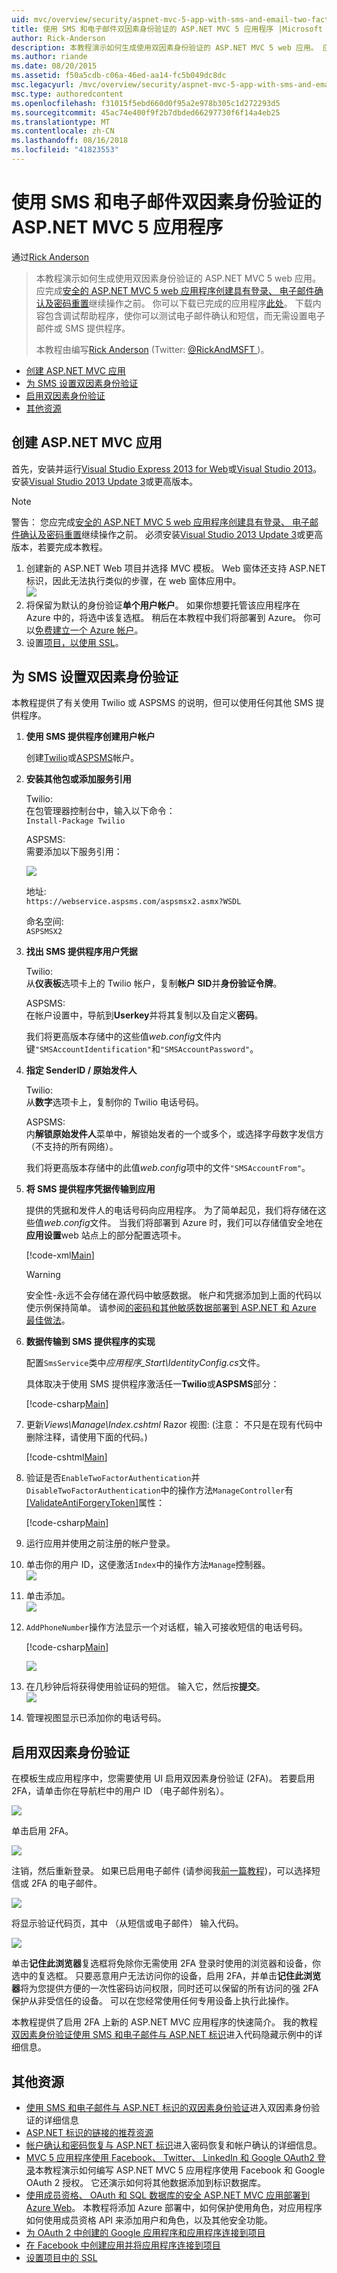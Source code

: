 ```yaml
---
uid: mvc/overview/security/aspnet-mvc-5-app-with-sms-and-email-two-factor-authentication
title: 使用 SMS 和电子邮件双因素身份验证的 ASP.NET MVC 5 应用程序 |Microsoft Docs
author: Rick-Anderson
description: 本教程演示如何生成使用双因素身份验证的 ASP.NET MVC 5 web 应用。 应完成与创建安全的 ASP.NET MVC 5 web 应用...
ms.author: riande
ms.date: 08/20/2015
ms.assetid: f50a5cdb-c06a-46ed-aa14-fc5b049dc8dc
msc.legacyurl: /mvc/overview/security/aspnet-mvc-5-app-with-sms-and-email-two-factor-authentication
msc.type: authoredcontent
ms.openlocfilehash: f31015f5ebd660d0f95a2e978b305c1d272293d5
ms.sourcegitcommit: 45ac74e400f9f2b7dbded66297730f6f14a4eb25
ms.translationtype: MT
ms.contentlocale: zh-CN
ms.lasthandoff: 08/16/2018
ms.locfileid: "41823553"
---
```

<a name="aspnet-mvc-5-app-with-sms-and-email-two-factor-authentication"></a>使用 SMS 和电子邮件双因素身份验证的 ASP.NET MVC 5 应用程序
====================
通过[Rick Anderson](https://github.com/Rick-Anderson)

> 本教程演示如何生成使用双因素身份验证的 ASP.NET MVC 5 web 应用。 应完成[安全的 ASP.NET MVC 5 web 应用程序创建具有登录、 电子邮件确认及密码重置](create-an-aspnet-mvc-5-web-app-with-email-confirmation-and-password-reset.md)继续操作之前。 你可以下载已完成的应用程序[此处](https://code.msdn.microsoft.com/MVC-5-with-2FA-email-8f26d952)。 下载内容包含调试帮助程序，使你可以测试电子邮件确认和短信，而无需设置电子邮件或 SMS 提供程序。
> 
> 本教程由编写[Rick Anderson](https://blogs.msdn.com/rickAndy) (Twitter: [ @RickAndMSFT ](https://twitter.com/RickAndMSFT) )。


- [创建 ASP.NET MVC 应用](#createMvc)
- [为 SMS 设置双因素身份验证](#SMS)
- [启用双因素身份验证](#enable2)
- [其他资源](#addRes)

<a id="createMvc"></a>
## <a name="create-an-aspnet-mvc-app"></a>创建 ASP.NET MVC 应用

首先，安装并运行[Visual Studio Express 2013 for Web](https://go.microsoft.com/fwlink/?LinkId=299058)或[Visual Studio 2013](https://go.microsoft.com/fwlink/?LinkId=306566)。 安装[Visual Studio 2013 Update 3](https://go.microsoft.com/fwlink/?LinkId=390465)或更高版本。

> [!NOTE]
> 警告： 您应完成[安全的 ASP.NET MVC 5 web 应用程序创建具有登录、 电子邮件确认及密码重置](create-an-aspnet-mvc-5-web-app-with-email-confirmation-and-password-reset.md)继续操作之前。 必须安装[Visual Studio 2013 Update 3](https://go.microsoft.com/fwlink/?LinkId=390465)或更高版本，若要完成本教程。


1. 创建新的 ASP.NET Web 项目并选择 MVC 模板。 Web 窗体还支持 ASP.NET 标识，因此无法执行类似的步骤，在 web 窗体应用中。  
    ![](aspnet-mvc-5-app-with-sms-and-email-two-factor-authentication/_static/image1.png)
2. 将保留为默认的身份验证**单个用户帐户**。 如果你想要托管该应用程序在 Azure 中的，将选中该复选框。 稍后在本教程中我们将部署到 Azure。 你可以[免费建立一个 Azure 帐户](https://azure.microsoft.com/pricing/free-trial/?WT.mc_id=A261C142F)。
3. 设置[项目，以使用 SSL](create-an-aspnet-mvc-5-app-with-facebook-and-google-oauth2-and-openid-sign-on.md)。

<a id="SMS"></a>
## <a name="set-up-sms-for-two-factor-authentication"></a>为 SMS 设置双因素身份验证

本教程提供了有关使用 Twilio 或 ASPSMS 的说明，但可以使用任何其他 SMS 提供程序。

1. **使用 SMS 提供程序创建用户帐户**  
  
   创建[Twilio](https://www.twilio.com/try-twilio)或[ASPSMS](https://www.aspsms.com/asp.net/identity/testcredits/)帐户。
2. **安装其他包或添加服务引用**  
  
   Twilio:  
   在包管理器控制台中，输入以下命令：  
    `Install-Package Twilio`  
  
   ASPSMS:  
   需要添加以下服务引用：  
  
    ![](aspnet-mvc-5-app-with-sms-and-email-two-factor-authentication/_static/image2.png)  
  
   地址:  
    `https://webservice.aspsms.com/aspsmsx2.asmx?WSDL`  
  
   命名空间:  
    `ASPSMSX2`
3. **找出 SMS 提供程序用户凭据**  
  
   Twilio:  
   从**仪表板**选项卡上的 Twilio 帐户，复制**帐户 SID**并**身份验证令牌**。  
  
   ASPSMS:  
   在帐户设置中，导航到**Userkey**并将其复制以及自定义**密码**。  
  
   我们将更高版本存储中的这些值*web.config*文件内键`"SMSAccountIdentification"`和`"SMSAccountPassword"`。
4. **指定 SenderID / 原始发件人**  
  
   Twilio:  
   从**数字**选项卡上，复制你的 Twilio 电话号码。  
  
   ASPSMS:  
   内**解锁原始发件人**菜单中，解锁始发者的一个或多个，或选择字母数字发信方 （不支持的所有网络）。  
  
   我们将更高版本存储中的此值*web.config*项中的文件`"SMSAccountFrom"`。
5. **将 SMS 提供程序凭据传输到应用**  
  
   提供的凭据和发件人的电话号码向应用程序。 为了简单起见，我们将存储在这些值*web.config*文件。 当我们将部署到 Azure 时，我们可以存储值安全地在**应用设置**web 站点上的部分配置选项卡。 

    [!code-xml[Main](aspnet-mvc-5-app-with-sms-and-email-two-factor-authentication/samples/sample1.xml?highlight=8-10)]

    > [!WARNING]
    > 安全性-永远不会存储在源代码中敏感数据。 帐户和凭据添加到上面的代码以使示例保持简单。 请参阅[的密码和其他敏感数据部署到 ASP.NET 和 Azure 最佳做法](../../../identity/overview/features-api/best-practices-for-deploying-passwords-and-other-sensitive-data-to-aspnet-and-azure.md)。
6. **数据传输到 SMS 提供程序的实现**  
  
   配置`SmsService`类中*应用程序\_Start\IdentityConfig.cs*文件。  
  
   具体取决于使用 SMS 提供程序激活任一**Twilio**或**ASPSMS**部分： 

    [!code-csharp[Main](aspnet-mvc-5-app-with-sms-and-email-two-factor-authentication/samples/sample2.cs)]
7. 更新*Views\Manage\Index.cshtml* Razor 视图: (注意： 不只是在现有代码中删除注释，请使用下面的代码。)  

    [!code-cshtml[Main](aspnet-mvc-5-app-with-sms-and-email-two-factor-authentication/samples/sample3.cshtml?highlight=29-66)]
8. 验证是否`EnableTwoFactorAuthentication`并`DisableTwoFactorAuthentication`中的操作方法`ManageController`有[[ValidateAntiForgeryToken]](https://msdn.microsoft.com/library/system.web.mvc.validateantiforgerytokenattribute(v=vs.118).aspx)属性：  

    [!code-csharp[Main](aspnet-mvc-5-app-with-sms-and-email-two-factor-authentication/samples/sample4.cs?highlight=3,16)]
9. 运行应用并使用之前注册的帐户登录。
10. 单击你的用户 ID，这便激活`Index`中的操作方法`Manage`控制器。  
    ![](aspnet-mvc-5-app-with-sms-and-email-two-factor-authentication/_static/image3.png)
11. 单击添加。  
    ![](aspnet-mvc-5-app-with-sms-and-email-two-factor-authentication/_static/image4.png)
12. `AddPhoneNumber`操作方法显示一个对话框，输入可接收短信的电话号码。

    [!code-csharp[Main](aspnet-mvc-5-app-with-sms-and-email-two-factor-authentication/samples/sample5.cs)]

    ![](aspnet-mvc-5-app-with-sms-and-email-two-factor-authentication/_static/image5.png)
13. 在几秒钟后将获得使用验证码的短信。 输入它，然后按**提交**。  
    ![](aspnet-mvc-5-app-with-sms-and-email-two-factor-authentication/_static/image6.png)
14. 管理视图显示已添加你的电话号码。

<a id="enable2"></a>
## <a name="enable-two-factor-authentication"></a>启用双因素身份验证

在模板生成应用程序中，您需要使用 UI 启用双因素身份验证 (2FA)。 若要启用 2FA，请单击你在导航栏中的用户 ID （电子邮件别名）。

![](aspnet-mvc-5-app-with-sms-and-email-two-factor-authentication/_static/image7.png)

单击启用 2FA。

![](aspnet-mvc-5-app-with-sms-and-email-two-factor-authentication/_static/image8.png)

注销，然后重新登录。 如果已启用电子邮件 (请参阅我[前一篇教程](../../../identity/overview/features-api/account-confirmation-and-password-recovery-with-aspnet-identity.md))，可以选择短信或 2FA 的电子邮件。

![](aspnet-mvc-5-app-with-sms-and-email-two-factor-authentication/_static/image9.png)

将显示验证代码页，其中 （从短信或电子邮件） 输入代码。

![](aspnet-mvc-5-app-with-sms-and-email-two-factor-authentication/_static/image10.png)

单击**记住此浏览器**复选框将免除你无需使用 2FA 登录时使用的浏览器和设备，你选中的复选框。 只要恶意用户无法访问你的设备，启用 2FA，并单击**记住此浏览器**将为您提供方便的一次性密码访问权限，同时还可以保留的所有访问的强 2FA 保护从非受信任的设备。 可以在您经常使用任何专用设备上执行此操作。

本教程提供了启用 2FA 上新的 ASP.NET MVC 应用程序的快速简介。 我的教程[双因素身份验证使用 SMS 和电子邮件与 ASP.NET 标识](../../../identity/overview/features-api/two-factor-authentication-using-sms-and-email-with-aspnet-identity.md)进入代码隐藏示例中的详细信息。

<a id="addRes"></a>
## <a name="additional-resources"></a>其他资源

- [使用 SMS 和电子邮件与 ASP.NET 标识的双因素身份验证](../../../identity/overview/features-api/two-factor-authentication-using-sms-and-email-with-aspnet-identity.md)进入双因素身份验证的详细信息
- [ASP.NET 标识的链接的推荐资源](../../../identity/overview/getting-started/aspnet-identity-recommended-resources.md)
- [帐户确认和密码恢复与 ASP.NET 标识](../../../identity/overview/features-api/account-confirmation-and-password-recovery-with-aspnet-identity.md)进入密码恢复和帐户确认的详细信息。
- [MVC 5 应用程序使用 Facebook、 Twitter、 LinkedIn 和 Google OAuth2 登录](create-an-aspnet-mvc-5-app-with-facebook-and-google-oauth2-and-openid-sign-on.md)本教程演示如何编写 ASP.NET MVC 5 应用程序使用 Facebook 和 Google OAuth 2 授权。 它还演示如何将其他数据添加到标识数据库。
- [使用成员资格、 OAuth 和 SQL 数据库的安全 ASP.NET MVC 应用部署到 Azure Web](https://docs.microsoft.com/aspnet/core/security/authorization/secure-data)。 本教程将添加 Azure 部署中，如何保护使用角色，对应用程序如何使用成员资格 API 来添加用户和角色，以及其他安全功能。
- [为 OAuth 2 中创建的 Google 应用程序和应用程序连接到项目](create-an-aspnet-mvc-5-app-with-facebook-and-google-oauth2-and-openid-sign-on.md#goog)
- [在 Facebook 中创建应用并将应用程序连接到项目](create-an-aspnet-mvc-5-app-with-facebook-and-google-oauth2-and-openid-sign-on.md#fb)
- [设置项目中的 SSL](create-an-aspnet-mvc-5-app-with-facebook-and-google-oauth2-and-openid-sign-on.md#ssl)
